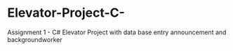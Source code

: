 # Elevator-Project-C-
Assignment 1 - C# Elevator Project with data base entry announcement and backgroundworker
